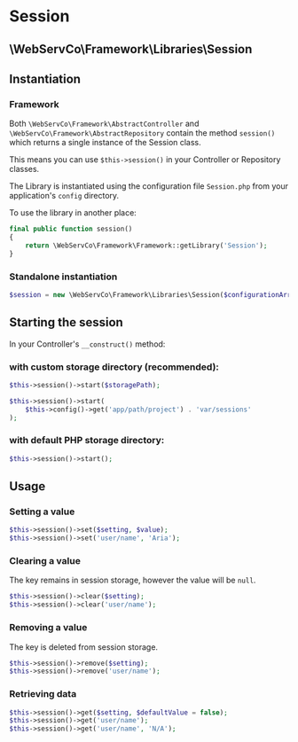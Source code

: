 # Session

## \WebServCo\Framework\Libraries\Session

## Instantiation

### Framework

Both `\WebServCo\Framework\AbstractController` and `\WebServCo\Framework\AbstractRepository` contain the method `session()` which returns a single instance of the Session class.

This means you can use `$this->session()` in your Controller or Repository classes.

The Library is instantiated using the configuration file `Session.php` from your application's `config` directory.

To use the library in another place:

```php
final public function session()
{
    return \WebServCo\Framework\Framework::getLibrary('Session');
}
```

### Standalone instantiation

```php
$session = new \WebServCo\Framework\Libraries\Session($configurationArray);
```

## Starting the session

In your Controller's `__construct()` method:

### with custom storage directory (recommended):

```php
$this->session()->start($storagePath);

$this->session()->start(
    $this->config()->get('app/path/project') . 'var/sessions'
);
```

### with default PHP storage directory:

```php
$this->session()->start();
```

## Usage

### Setting a value

```php
$this->session()->set($setting, $value);
$this->session()->set('user/name', 'Aria');
```
### Clearing a value

The key remains in session storage, however the value will be `null`.

```php
$this->session()->clear($setting);
$this->session()->clear('user/name');
```

### Removing a value

The key is deleted from session storage.

```php
$this->session()->remove($setting);
$this->session()->remove('user/name');
```

### Retrieving data

```php
$this->session()->get($setting, $defaultValue = false);
$this->session()->get('user/name');
$this->session()->get('user/name', 'N/A');
```
